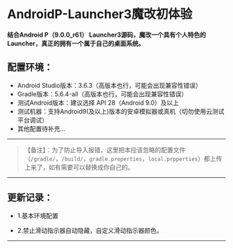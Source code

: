 # AndroidP-Launcher3魔改初体验

**结合Android P（9.0.0_r61） Launcher3源码，魔改一个具有个人特色的Launcher，真正的拥有一个属于自己的桌面系统。**

## 配置环境：

* Android Studio版本：3.6.3（高版本也行，可能会出现兼容性错误）
* Gradle版本：5.6.4-all（高版本也行，可能会出现兼容性错误）
* 测试Android版本：建议选择 API 28（Android 9.0）及以上
* 测试机器：支持Android9(及以上)版本的安卓模拟器或真机（切勿使用云测试平台调试）
* 其他配置待补充...

----

> 【备注】：为了防止导入报错，这里把本应该忽略的配置文件（`/gradle/`，`/build/`，`gradle.properties`，`local.prpperties`）都上传上来了，如有需要可以替换成你自己的。

----------

## 更新记录：

* 1.基本环境配置

* 2.禁止滑动指示器自动隐藏，自定义滑动指示器颜色。

----